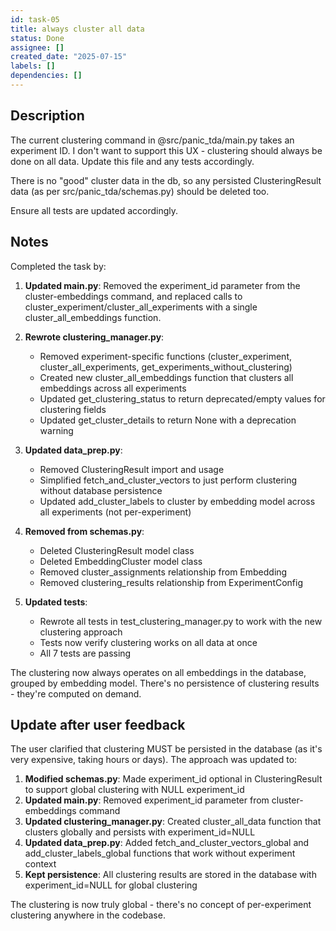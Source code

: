 ```yaml
---
id: task-05
title: always cluster all data
status: Done
assignee: []
created_date: "2025-07-15"
labels: []
dependencies: []
---
```


## Description

The current clustering command in @src/panic_tda/main.py takes an experiment ID.
I don't want to support this UX - clustering should always be done on all data.
Update this file and any tests accordingly.

There is no "good" cluster data in the db, so any persisted ClusteringResult
data (as per src/panic_tda/schemas.py) should be deleted too.

Ensure all tests are updated accordingly.

## Notes

Completed the task by:

1. **Updated main.py**: Removed the experiment_id parameter from the
   cluster-embeddings command, and replaced calls to
   cluster_experiment/cluster_all_experiments with a single
   cluster_all_embeddings function.

2. **Rewrote clustering_manager.py**:

   - Removed experiment-specific functions (cluster_experiment,
     cluster_all_experiments, get_experiments_without_clustering)
   - Created new cluster_all_embeddings function that clusters all embeddings
     across all experiments
   - Updated get_clustering_status to return deprecated/empty values for
     clustering fields
   - Updated get_cluster_details to return None with a deprecation warning

3. **Updated data_prep.py**:

   - Removed ClusteringResult import and usage
   - Simplified fetch_and_cluster_vectors to just perform clustering without
     database persistence
   - Updated add_cluster_labels to cluster by embedding model across all
     experiments (not per-experiment)

4. **Removed from schemas.py**:

   - Deleted ClusteringResult model class
   - Deleted EmbeddingCluster model class
   - Removed cluster_assignments relationship from Embedding
   - Removed clustering_results relationship from ExperimentConfig

5. **Updated tests**:
   - Rewrote all tests in test_clustering_manager.py to work with the new
     clustering approach
   - Tests now verify clustering works on all data at once
   - All 7 tests are passing

The clustering now always operates on all embeddings in the database, grouped by
embedding model. There's no persistence of clustering results - they're computed
on demand.

## Update after user feedback

The user clarified that clustering MUST be persisted in the database (as it's
very expensive, taking hours or days). The approach was updated to:

1. **Modified schemas.py**: Made experiment_id optional in ClusteringResult to
   support global clustering with NULL experiment_id
2. **Updated main.py**: Removed experiment_id parameter from cluster-embeddings
   command
3. **Updated clustering_manager.py**: Created cluster_all_data function that
   clusters globally and persists with experiment_id=NULL
4. **Updated data_prep.py**: Added fetch_and_cluster_vectors_global and
   add_cluster_labels_global functions that work without experiment context
5. **Kept persistence**: All clustering results are stored in the database with
   experiment_id=NULL for global clustering

The clustering is now truly global - there's no concept of per-experiment
clustering anywhere in the codebase.
